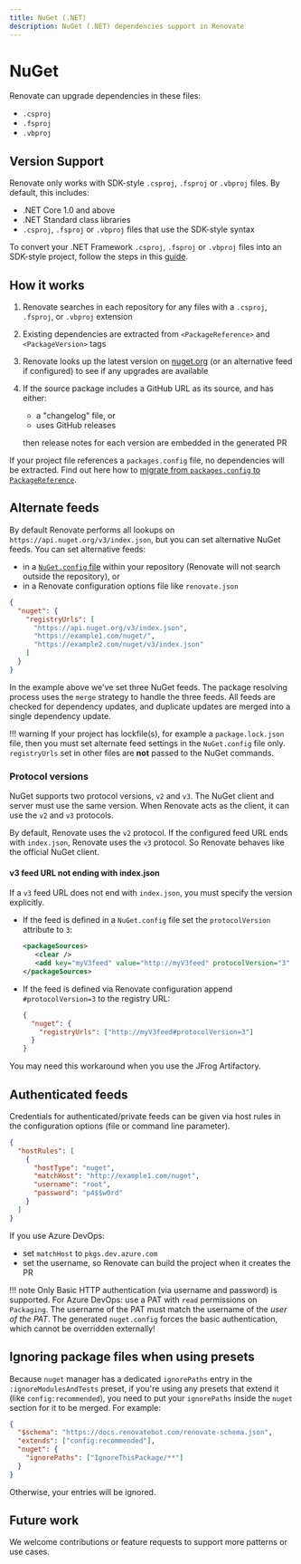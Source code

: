 ```yaml
---
title: NuGet (.NET)
description: NuGet (.NET) dependencies support in Renovate
---
```


# NuGet

Renovate can upgrade dependencies in these files:

- `.csproj`
- `.fsproj`
- `.vbproj`

## Version Support

Renovate only works with SDK-style `.csproj`, `.fsproj` or `.vbproj` files.
By default, this includes:

- .NET Core 1.0 and above
- .NET Standard class libraries
- `.csproj`, `.fsproj` or `.vbproj` files that use the SDK-style syntax

To convert your .NET Framework `.csproj`, `.fsproj` or `.vbproj` files into an SDK-style project, follow the steps in this [guide](https://natemcmaster.com/blog/2017/03/09/vs2015-to-vs2017-upgrade/).

## How it works

1. Renovate searches in each repository for any files with a `.csproj`, `.fsproj`, or `.vbproj` extension
1. Existing dependencies are extracted from `<PackageReference>` and `<PackageVersion>` tags
1. Renovate looks up the latest version on [nuget.org](https://nuget.org) (or an alternative feed if configured) to see if any upgrades are available
1. If the source package includes a GitHub URL as its source, and has either:

   - a "changelog" file, or
   - uses GitHub releases

   then release notes for each version are embedded in the generated PR

If your project file references a `packages.config` file, no dependencies will be extracted.
Find out here how to [migrate from `packages.config` to `PackageReference`](https://docs.microsoft.com/en-us/nuget/consume-packages/migrate-packages-config-to-package-reference).

## Alternate feeds

By default Renovate performs all lookups on `https://api.nuget.org/v3/index.json`, but you can set alternative NuGet feeds.
You can set alternative feeds:

- in a [`NuGet.config` file](https://docs.microsoft.com/en-us/nuget/reference/nuget-config-file#package-source-sections) within your repository (Renovate will not search outside the repository), or
- in a Renovate configuration options file like `renovate.json`

```json
{
  "nuget": {
    "registryUrls": [
      "https://api.nuget.org/v3/index.json",
      "https://example1.com/nuget/",
      "https://example2.com/nuget/v3/index.json"
    ]
  }
}
```

In the example above we've set three NuGet feeds.
The package resolving process uses the `merge` strategy to handle the three feeds.
All feeds are checked for dependency updates, and duplicate updates are merged into a single dependency update.

<!-- prettier-ignore -->
!!! warning
    If your project has lockfile(s), for example a `package.lock.json` file, then you must set alternate feed settings in the `NuGet.config` file only.
    `registryUrls` set in other files are **not** passed to the NuGet commands.

### Protocol versions

NuGet supports two protocol versions, `v2` and `v3`.
The NuGet client and server must use the same version.
When Renovate acts as the client, it can use the `v2` and `v3` protocols.

By default, Renovate uses the `v2` protocol.
If the configured feed URL ends with `index.json`, Renovate uses the `v3` protocol.
So Renovate behaves like the official NuGet client.

#### v3 feed URL not ending with index.json

If a `v3` feed URL does not end with `index.json`, you must specify the version explicitly.

- If the feed is defined in a `NuGet.config` file set the `protocolVersion` attribute to `3`:

  ```xml
  <packageSources>
     <clear />
     <add key="myV3feed" value="http://myV3feed" protocolVersion="3" />
  </packageSources>
  ```

- If the feed is defined via Renovate configuration append `#protocolVersion=3` to the registry URL:

  ```json
  {
    "nuget": {
      "registryUrls": ["http://myV3feed#protocolVersion=3"]
    }
  }
  ```

You may need this workaround when you use the JFrog Artifactory.

## Authenticated feeds

Credentials for authenticated/private feeds can be given via host rules in the configuration options (file or command line parameter).

```json
{
  "hostRules": [
    {
      "hostType": "nuget",
      "matchHost": "http://example1.com/nuget",
      "username": "root",
      "password": "p4$$w0rd"
    }
  ]
}
```

If you use Azure DevOps:

- set `matchHost` to `pkgs.dev.azure.com`
- set the username, so Renovate can build the project when it creates the PR

<!-- prettier-ignore -->
!!! note
    Only Basic HTTP authentication (via username and password) is supported.
    For Azure DevOps: use a PAT with `read` permissions on `Packaging`.
    The username of the PAT must match the username of the _user of the PAT_.
    The generated `nuget.config` forces the basic authentication, which cannot be overridden externally!

## Ignoring package files when using presets

Because `nuget` manager has a dedicated `ignorePaths` entry in the `:ignoreModulesAndTests` preset, if you're using any presets that extend it (like `config:recommended`), you need to put your `ignorePaths` inside the `nuget` section for it to be merged. For example:

```json
{
  "$schema": "https://docs.renovatebot.com/renovate-schema.json",
  "extends": ["config:recommended"],
  "nuget": {
    "ignorePaths": ["IgnoreThisPackage/**"]
  }
}
```

Otherwise, your entries will be ignored.

## Future work

We welcome contributions or feature requests to support more patterns or use cases.

